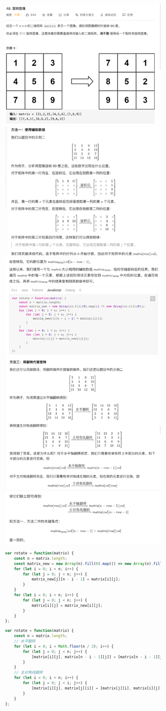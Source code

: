 ![avatar](/image/xuanzhuantuxiang.png)
![avatar](/image/xuanzhuantuxiang1.png)
![avatar](/image/xuanzhuantuxiang2.png)
![avatar](/image/xuanzhuantuxiang3.png)
![avatar](/image/xuanzhuantuxiang4.png)
```javascript
var rotate = function(matrix) {
    const n = matrix.length;
    const matrix_new = new Array(n).fill(0).map(() => new Array(n).fill(0));
    for (let i = 0; i < n; i++) {
        for (let j = 0; j < n; j++) {
            matrix_new[j][n - i - 1] = matrix[i][j];
        }
    }
    for (let i = 0; i < n; i++) {
        for (let j = 0; j < n; j++) {
            matrix[i][j] = matrix_new[i][j];
        }
    }
};

```
```javascript
var rotate = function(matrix) {
    const n = matrix.length;
    // 水平翻转
    for (let i = 0; i < Math.floor(n / 2); i++) {
        for (let j = 0; j < n; j++) {
            [matrix[i][j], matrix[n - i - 1][j]] = [matrix[n - i - 1][j], matrix[i][j]];
        }
    }
    // 主对角线翻转
    for (let i = 0; i < n; i++) {
        for (let j = 0; j < i; j++) {
            [matrix[i][j], matrix[j][i]] = [matrix[j][i], matrix[i][j]];
        }
    }
};

```